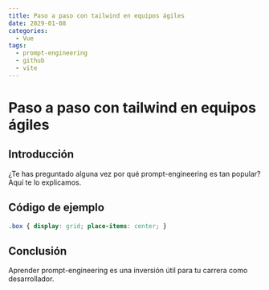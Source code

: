 ```yaml
---
title: Paso a paso con tailwind en equipos ágiles
date: 2029-01-08
categories:
  - Vue
tags:
  - prompt-engineering
  - github
  - vite
---
```


# Paso a paso con tailwind en equipos ágiles

## Introducción

¿Te has preguntado alguna vez por qué prompt-engineering es tan popular? Aquí te lo explicamos.

## Código de ejemplo

```css
.box { display: grid; place-items: center; }
```

## Conclusión

Aprender prompt-engineering es una inversión útil para tu carrera como desarrollador.